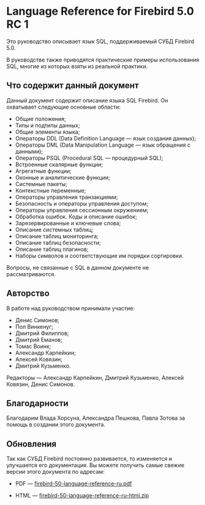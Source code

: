 Language Reference for Firebird 5.0 RC 1
=========================================

Это руководство описывает язык SQL, поддерживаемый СУБД Firebird 5.0.

В руководстве также приводятся практические примеры использования SQL, многие из
которых взяты из реальной практики.


Что содержит данный документ
----------------------------

Данный документ содержит описание языка SQL Firebird. Он охватывает следующие
основные области:

- Общие положения;
- Типы и подтипы данных;
- Общие элементы языка;
- Операторы DDL (Data Definition Language — язык создания данных);
- Операторы DML (Data Manipulation Language — язык обращения с данными);
- Операторы PSQL (Procedural SQL — процедурный SQL);
- Встроенные скалярные функции;
- Агрегатные функции;
- Оконные и аналитические функции;
- Системные пакеты;
- Контекстные переменные;
- Операторы управления транзакциями;
- Безопасность и операторы управления доступом;
- Операторы управления сессионным окружением;
- Обработка ошибок. Коды и описание ошибок;
- Зарезервированные и ключевые слова;
- Описание системных таблиц;
- Описание таблиц мониторинга;
- Описание таблиц безопасности;
- Описание таблиц плагинов;
- Наборы символов и соответствующие им порядки сортировки.

Вопросы, не связанные с SQL в данном документе не рассматриваются.

Авторство
---------

В работе над руководством принимали участие:

- Денис Симонов;
- Пол Винкенуг;
- Дмитрий Филиппов;
- Дмитрий Еманов;
- Томас Воинк;
- Александр Карпейкин;
- Алексей Ковязин;
- Дмитрий Кузьменко.

Редакторы — Александр Карпейкин, Дмитрий Кузьменко, Алексей Ковязин, Денис
Симонов.

Благодарности
-------------

Благодарим Влада Хорсуна, Александра Пешкова, Павла Зотова за помощь в создании
этого документа.

Обновления
----------

Так как СУБД Firebird постоянно развивается, то изменяется и улучшается его
документация. Вы можете получить самые свежие версии этого документа по адресам:

 
-   PDF —
    [firebird-50-language-reference-ru.pdf](https://github.com/sim1984/langref50/releases/download/1.0/firebird-50-language-reference-ru.pdf)

-   HTML —
    [firebird-50-language-reference-ru-html.zip](https://github.com/sim1984/langref50/releases/download/1.0/firebird-50-language-reference-ru-html.zip)


    
